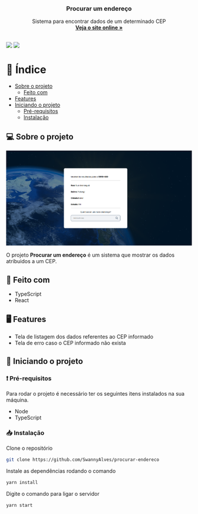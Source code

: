 <br />
<p align="center">
  <h3 align="center">Procurar um endereço</h3>

  <p align="center">
    Sistema para encontrar dados de um determinado CEP
    <br />
    <a href="https://buscar-endereco.netlify.app/" target="_blank"><strong>Veja o site online »</strong></a>
    <br />
    <br />
  </p>

![](https://img.shields.io/badge/autor-SwannyAlves-pink)
![](https://img.shields.io/badge/linguagem-TypeScript-blue)

</p>

# 📌 Índice

- [Sobre o projeto](#sobre)
  - [Feito com](#feito)
- [Features](#features)
- [Iniciando o projeto](#iniciando)
  - [Pré-requisitos](#requisitos-minimos)
  - [Instalação](#instalacao)

## 💻 Sobre o projeto <a name="sobre"></a>

<p align="center">
  <img src="src/assets/home.PNG" alt="screenshot">
</p>

O projeto **Procurar um endereço** é um sistema que mostrar os dados atribuidos a um CEP.

## 📝 Feito com <a name="feito"></a>

- TypeScript
- React

## 🖥 Features <a name="features"></a>

- Tela de listagem dos dados referentes ao CEP informado
- Tela de erro caso o CEP informado não exista

## 🔴 Iniciando o projeto <a name="iniciando"></a>

### ❗ Pré-requisitos <a name="requisitos-minimos"></a>

Para rodar o projeto é necessário ter os seguintes itens instalados na sua máquina.

- Node
- TypeScript

### 📥 Instalação <a name="instalacao"></a>

Clone o repositório

```sh
git clone https://github.com/SwannyAlves/procurar-endereco
```

Instale as dependências rodando o comando

```sh
yarn install
```

Digite o comando para ligar o servidor

```JS
yarn start
```
